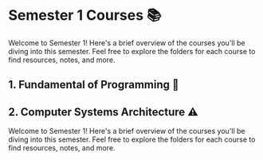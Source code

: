 # Semester 1 Courses 📚

Welcome to Semester 1! Here's a brief overview of the courses you'll be diving into this semester. Feel free to explore the folders for each course to find resources, notes, and more.

## 1. Fundamental of Programming 🐍

## 2. Computer Systems Architecture ⚠

Welcome to Semester 1! Here's a brief overview of the courses you'll be diving into this semester. Feel free to explore the folders for each course to find resources, notes, and more.

